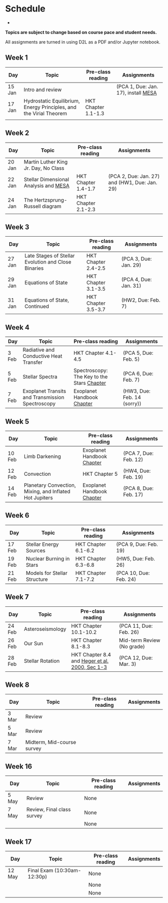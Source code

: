# Schedule
-

**Topics are subject to change based on course pace and student needs.**

All assignments are turned in using D2L as a PDF and/or Jupyter notebook.

## Week 1

| Day    | Topic                                                               |    Pre-class reading    | Assignments                                                 |
| ------ | ------------------------------------------------------------------- | ----------------------- | ----------------------------------------------------------- |
| 15 Jan | Intro and review                                                    |                         |   (PCA 1, Due: Jan. 17), install [MESA](https://docs.mesastar.org/en/24.08.1/quickstart.html)                      |
| 17 Jan | Hydrostatic Equilibrium, Energy Principles, and the Virial Theorem  |  HKT Chapter 1.1-1.3    |                                                             |
|        |                                                                     |                         |                                                             |

## Week 2

| Day    | Topic                                                               |   Pre-class reading     | Assignments                                                 |
| ------ | ------------------------------------------------------------------- | ----------------------- | ----------------------------------------------------------- |
| 20 Jan | Martin Luther King Jr. Day, No Class                                |                         |                                                             |
| 22 Jan | Stellar Dimensional Analysis and [MESA](https://ui.adsabs.harvard.edu/abs/2011ApJS..192....3P/abstract)                          |   HKT Chapter 1.4-1.7   |       (PCA 2, Due: Jan. 27) and (HW1, Due: Jan. 29)         |
| 24 Jan | The Hertzsprung-Russell diagram                                     |   HKT Chapter 2.1-2.3   |                                                             |

## Week 3

| Day    | Topic                                                               |    Pre-class reading    | Assignments                                                 |
| ------ | ------------------------------------------------------------------- | ----------------------- | ----------------------------------------------------------- |
| 27 Jan | Late Stages of Stellar Evolution and Close Binaries                 |   HKT Chapter 2.4-2.5   |                (PCA 3, Due: Jan. 29)                        |
| 29 Jan | Equations of State                                                  |   HKT Chapter 3.1-3.5   |                (PCA 4, Due: Jan. 31)                        |
| 31 Jan | Equations of State, Continued                                       |   HKT Chapter 3.5-3.7   |                (HW2, Due: Feb. 7)                           |

## Week 4

| Day    | Topic                                                               |   Pre-class reading     | Assignments                                                 |
| ------ | ------------------------------------------------------------------- | ----------------------- | ----------------------------------------------------------- |
| 3 Feb  | Radiative and Conductive Heat Transfer                              |   HKT Chapter 4.1-4.5   |                (PCA 5, Due: Feb. 5)                         |
| 5 Feb  | Stellar Spectra                                                     |   Spectroscopy: The Key to the Stars [Chapter](https://rdcu.be/d57mB) |     (PCA 6, Due: Feb. 7)   |
| 7 Feb  | Exoplanet Transits and Transmission Spectroscopy                    |   Exoplanet Handbook [Chapter](https://rdcu.be/d57mI) |  (HW3, Due: Feb. 14 (sorry))    |

## Week 5

| Day    | Topic                                                               |   Pre-class reading     | Assignments                                                 |
| ------ | ------------------------------------------------------------------- | ----------------------- | ----------------------------------------------------------- |
| 10 Feb | Limb Darkening                                                      |   Exoplanet Handbook [Chapter](https://rdcu.be/d57mN) | (PCA 7, Due: Feb. 12)         |
| 12 Feb | Convection                                                          |   HKT Chapter 5         |                (HW4, Due: Feb. 19)                          |
| 14 Feb | Planetary Convection, Mixing, and Inflated Hot Jupiters            |   Exoplanet Handbook [Chapter](https://rdcu.be/d57nl)                |      (PCA 8, Due: Feb. 17) |

## Week 6

| Day    | Topic                                                               |   Pre-class reading     | Assignments                                                 |
| ------ | ------------------------------------------------------------------- | ----------------------- | ----------------------------------------------------------- |
| 17 Feb | Stellar Energy Sources                                              |   HKT Chapter 6.1-6.2   |             (PCA 9, Due: Feb. 19)                           |
| 19 Feb | Nuclear Burning in Stars                                            |   HKT Chapter 6.3-6.8   |             (HW5, Due: Feb. 26)                             |
| 21 Feb | Models for Stellar Structure                                        |   HKT Chapter 7.1-7.2   |             (PCA 10, Due: Feb. 24)                          |

## Week 7

| Day    | Topic                                                               |   Pre-class reading     | Assignments                                                 |
| ------ | ------------------------------------------------------------------- | ----------------------- | ----------------------------------------------------------- |
| 24 Feb | Asteroseismology                                                    |   HKT Chapter 10.1-10.2 |             (PCA 11, Due: Feb. 26)                          |
| 26 Feb | Our Sun                                                             |   HKT Chapter 8.1-8.3   |              Mid-term Review (No grade)                     |
| 28 Feb | Stellar Rotation                                                    |   HKT Chapter 8.4 and [Heger et al. 2000, Sec 1-3](https://iopscience.iop.org/article/10.1086/308158)      |              (PCA 12, Due: Mar. 3)                          |

## Week 8

| Day    | Topic                                                               |   Pre-class reading     | Assignments                                                 |
| ------ | ------------------------------------------------------------------- | ----------------------- | ----------------------------------------------------------- |
| 3 Mar  | Review                                                              |                         |                                                             |
| 5 Mar  | Review                                                              |                         |                                                             |
| 7 Mar  | Midterm, Mid-course survey                                          |                         |                                                             |


## Week 16

| Day    | Topic                                                               |   Pre-class reading     | Assignments                                                 |
| ------ | ------------------------------------------------------------------- | ----------------------- | ----------------------------------------------------------- |
| 5 May | Review                                                               |   None                   |                                                             |
| 7 May | Review, Final class survey                                           |   None                    |                                                             |
|       |                                                                      |   None                   |                                                             |


## Week 17

| Day    | Topic                                                               |   Pre-class reading     | Assignments                                                 |
| ------ | ------------------------------------------------------------------- | ----------------------- | ----------------------------------------------------------- |
| 12 May | Final Exam (10:30am-12:30p)                                         |   None                  |                                                             |
|        |                                                                     |   None                  |                                                             |
|        |                                                                     |   None                  |      